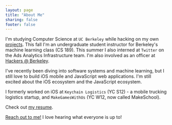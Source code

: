 ```yaml
---
layout: page
title: "About Me"
sharing: false
footer: false
---
```


I'm studying Computer Science at `UC Berkeley` while hacking on my own [projects](/projects/). This fall I'm an undergraduate student instructor for Berkeley's machine learning class (CS 189). This summer I also interned at `Twitter` on the Ads Analytics Infrastructure team. I'm also involved as an officer at [Hackers @ Berkeley](http://hackersatberkeley.com/). 

I've recently been diving into software systems and machine learning, but I still love to build iOS mobile and JavaScript web applications. I'm still excited about the iOS ecosystem and the JavaScript ecosystem.

I formerly worked on iOS at `Keychain Logistics` (YC S12) - a mobile trucking logistics startup, and `MakeGamesWithUs` (YC W12, now called MakeSchool).

Check out [my resume](/about/brianchu_resume.pdf).

<a href="#" data-toggle="modal" data-target=".contact-modal">Reach out to me!</a> I love hearing what everyone is up to!
